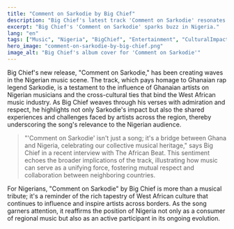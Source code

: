 ```yaml
---
title: "Comment on Sarkodie by Big Chief"
description: "Big Chief's latest track 'Comment on Sarkodie' resonates with Nigerian music enthusiasts."
excerpt: "Big Chief's 'Comment on Sarkodie' sparks buzz in Nigeria."
lang: "en"
tags: ["Music", "Nigeria", "BigChief", "Entertainment", "CulturalImpact"]
hero_image: "comment-on-sarkodie-by-big-chief.png"
image_alt: "Big Chief's album cover for 'Comment on Sarkodie'"
---
```


Big Chief's new release, "Comment on Sarkodie," has been creating waves in the Nigerian music scene. The track, which pays homage to Ghanaian rap legend Sarkodie, is a testament to the influence of Ghanaian artists on Nigerian musicians and the cross-cultural ties that bind the West African music industry. As Big Chief weaves through his verses with admiration and respect, he highlights not only Sarkodie's impact but also the shared experiences and challenges faced by artists across the region, thereby underscoring the song's relevance to the Nigerian audience.

>"'Comment on Sarkodie' isn't just a song; it's a bridge between Ghana and Nigeria, celebrating our collective musical heritage," says Big Chief in a recent interview with The African Beat. This sentiment echoes the broader implications of the track, illustrating how music can serve as a unifying force, fostering mutual respect and collaboration between neighboring countries.

For Nigerians, "Comment on Sarkodie" by Big Chief is more than a musical tribute; it's a reminder of the rich tapestry of West African culture that continues to influence and inspire artists across borders. As the song garners attention, it reaffirms the position of Nigeria not only as a consumer of regional music but also as an active participant in its ongoing evolution.